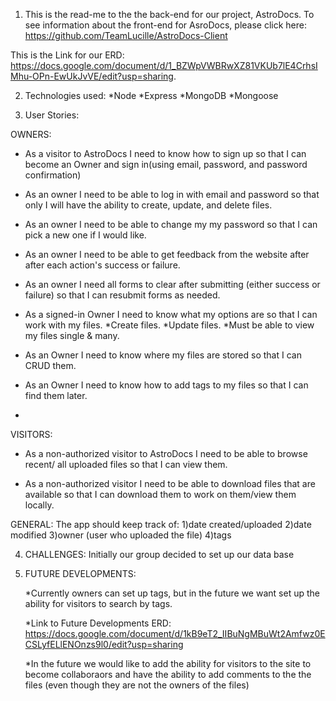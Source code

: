 1) This is the read-me to the the back-end for our project, AstroDocs.  To see information about the front-end for AsroDocs, please click here: https://github.com/TeamLucille/AstroDocs-Client


This is the Link for our ERD: https://docs.google.com/document/d/1_BZWpVWBRwXZ81VKUb7lE4CrhsIMhu-OPn-EwUkJvVE/edit?usp=sharing.

2) Technologies used: 
    *Node
    *Express
    *MongoDB
    *Mongoose

3) User Stories:

 OWNERS:

- As a visitor to AstroDocs I need to know how to sign up so that I can become an Owner and sign in(using email, password, and password confirmation)

- As an owner I need to be able to log in with email and password so that only I will have the ability to create, update, and delete files.  

- As an owner I need to be able to change my my password so that I can pick a new one if I would like.  

- As an owner I need to be able to get feedback from the website after after each action's success or failure.

- As an owner I need all forms to clear after submitting (either success or failure) so that I can resubmit forms as needed.  

- As a signed-in Owner I need to know what my options are so that I can work with my files.
    *Create files.
    *Update files.
    *Must be able to view my files single & many.

- As an Owner I need to know where my files are stored so that I can CRUD them.

- As an Owner I need to know how to add tags to my files so that I can find them later.

- 
VISITORS:

- As a non-authorized visitor to AstroDocs I need to be able to browse recent/ all uploaded files so that I can view them.

-  As a non-authorized visitor I need to be able to download files that are available so that I can download them to work on them/view them locally. 


GENERAL:
The app should keep track of:
    1)date created/uploaded
    2)date modified
    3)owner (user who uploaded the file)
    4)tags

4) CHALLENGES:
Initially our group decided to set up our data base 


5) FUTURE DEVELOPMENTS:

    *Currently owners can set up tags, but in the future we want set up the ability for visitors to search by tags.


    *Link to Future Developments ERD:
    https://docs.google.com/document/d/1kB9eT2_IIBuNgMBuWt2Amfwz0ECSLyfELlENOnzs9l0/edit?usp=sharing

    *In the future we would like to add the ability for visitors to the site to become collaboraors and have the ability to add comments to the the files (even though they are not the owners of the files)










